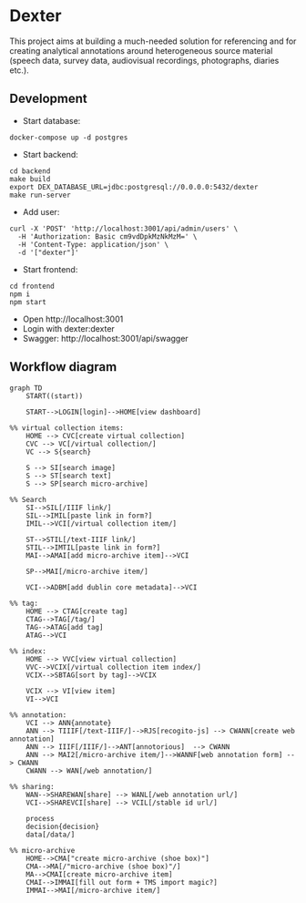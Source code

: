 # Dexter

This project aims at building a much-needed solution for referencing and for creating analytical annotations around heterogeneous source material (speech data, survey data, audiovisual recordings, photographs, diaries etc.).

## Development

- Start database:
```shell
docker-compose up -d postgres
```

- Start backend:
```shell
cd backend
make build
export DEX_DATABASE_URL=jdbc:postgresql://0.0.0.0:5432/dexter 
make run-server
```

- Add user:
```shell
curl -X 'POST' 'http://localhost:3001/api/admin/users' \
  -H 'Authorization: Basic cm9vdDpkMzNkMzM=' \
  -H 'Content-Type: application/json' \
  -d '["dexter"]'
```

- Start frontend:
```shell
cd frontend
npm i
npm start
```

- Open http://localhost:3001
- Login with dexter:dexter
- Swagger: http://localhost:3001/api/swagger

## Workflow diagram

```mermaid
graph TD
    START((start))

    START-->LOGIN[login]-->HOME[view dashboard]

%% virtual collection items:
    HOME --> CVC[create virtual collection]
    CVC --> VC[/virtual collection/]
    VC --> S{search}
    
    S --> SI[search image]    
    S --> ST[search text]
    S --> SP[search micro-archive]    

%% Search
    SI-->SIL[/IIIF link/]
    SIL-->IMIL[paste link in form?]
    IMIL-->VCI[/virtual collection item/]
    
    ST-->STIL[/text-IIIF link/]
    STIL-->IMTIL[paste link in form?]
    MAI-->AMAI[add micro-archive item]-->VCI

    SP-->MAI[/micro-archive item/]
    
    VCI-->ADBM[add dublin core metadata]-->VCI

%% tag:
    HOME --> CTAG[create tag]
    CTAG-->TAG[/tag/]
    TAG-->ATAG[add tag]
    ATAG-->VCI

%% index:
    HOME --> VVC[view virtual collection]
    VVC-->VCIX[/virtual collection item index/]
    VCIX-->SBTAG[sort by tag]-->VCIX
    
    VCIX --> VI[view item]
    VI-->VCI

%% annotation:
    VCI --> ANN{annotate}
    ANN --> TIIIF[/text-IIIF/]-->RJS[recogito-js] --> CWANN[create web annotation]
    ANN --> IIIF[/IIIF/]-->ANT[annotorious]  --> CWANN
    ANN --> MAI2[/micro-archive item/]-->WANNF[web annotation form] --> CWANN
    CWANN --> WAN[/web annotation/]

%% sharing:
    WAN-->SHAREWAN[share] --> WANL[/web annotation url/]
    VCI-->SHAREVCI[share] --> VCIL[/stable id url/]
    
    process
    decision{decision}
    data[/data/]

%% micro-archive
    HOME-->CMA["create micro-archive (shoe box)"]
    CMA-->MA[/"micro-archive (shoe box)"/]
    MA-->CMAI[create micro-archive item]
    CMAI-->IMMAI[fill out form + TMS import magic?]
    IMMAI-->MAI[/micro-archive item/]

```